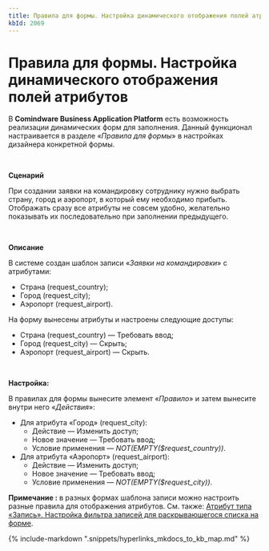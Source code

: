 ```yaml
---
title: Правила для формы. Настройка динамического отображения полей атрибутов
kbId: 2069
---
```


# Правила для формы. Настройка динамического отображения полей атрибутов

В **Comindware Business Application Platform** есть возможность реализации динамических форм для заполнения. Данный функционал настраивается в разделе «*Правила для формы*» в настройках дизайнера конкретной формы.

 

**Сценарий**

При создании заявки на командировку сотруднику нужно выбрать страну, город и аэропорт, в который ему необходимо прибыть. Отображать сразу все атрибуты не совсем удобно, желательно показывать их последовательно при заполнении предыдущего.

 

**Описание**

В системе создан шаблон записи «*Заявки на командировки*» с атрибутами:

- Страна (request\_country);
- Город (request\_city);
- Аэропорт (request\_airport).

На форму вынесены атрибуты и настроены следующие доступы:

- Страна (request\_country) — Требовать ввод;
- Город (request\_city) — Скрыть;
- Аэропорт (request\_airport) — Скрыть.

 

**Настройка:**

В правилах для формы вынесите элемент «*Правило*» и затем вынесите внутри него «*Действия*»:

- Для атрибута «Город» (request\_city):
    - Действие — Изменить доступ;
    - Новое значение — Требовать ввод;
    - Условие применения — *NOT(EMPTY($request\_country))*.
- Для атрибута «Аэропорт» (request\_airport):
    - Действие — Изменить доступ;
    - Новое значение — Требовать ввод;
    - Условие применения — *NOT(EMPTY($request\_city))*.

**Примечание :** в разных формах шаблона записи можно настроить разные правила для отображения атрибутов.
См. также: [Атрибут типа «Запись». Настройка фильтра записей для раскрывающегося списка на форме](https://kb.comindware.ru/article.php?id=2021).

{% include-markdown ".snippets/hyperlinks_mkdocs_to_kb_map.md" %}

